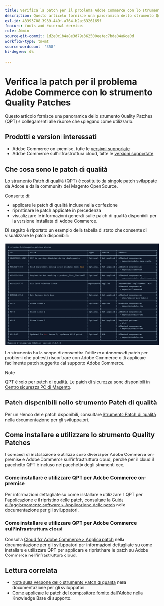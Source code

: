 ```yaml
---
title: Verifica la patch per il problema Adobe Commerce con lo strumento Quality Patches
description: Questo articolo fornisce una panoramica dello strumento Quality Patches (QPT) e collegamenti alle risorse che spiegano come utilizzarlo.
exl-id: 43393708-3939-449f-a764-b2ac6326165f
feature: Tools and External Services
role: Admin
source-git-commit: 1d2e0c1b4a8e3d79a362500ee3ec7bde84a6ce0d
workflow-type: tm+mt
source-wordcount: '358'
ht-degree: 0%

---
```


# Verifica la patch per il problema Adobe Commerce con lo strumento Quality Patches

Questo articolo fornisce una panoramica dello strumento Quality Patches (QPT) e collegamenti alle risorse che spiegano come utilizzarlo.

## Prodotti e versioni interessati

* Adobe Commerce on-premise, tutte le [versioni supportate](https://magento.com/sites/default/files/magento-software-lifecycle-policy.pdf)
* Adobe Commerce sull&#39;infrastruttura cloud, tutte le [versioni supportate](https://magento.com/sites/default/files/magento-software-lifecycle-policy.pdf)

## Che cosa sono le patch di qualità

Lo [strumento Patch di qualità](https://github.com/magento/quality-patches) (QPT) è costituito da singole patch sviluppate da Adobe e dalla community del Magento Open Source.

Consente di:

* applicare le patch di qualità incluse nella confezione
* ripristinare le patch applicate in precedenza
* visualizzare le informazioni generali sulle patch di qualità disponibili per la versione installata di Adobe Commerce.

Di seguito è riportato un esempio della tabella di stato che consente di visualizzare le patch disponibili:

![elenco_patch_Magento](assets/status_table.png)

Lo strumento ha lo scopo di consentire l’utilizzo autonomo di patch per problemi che potresti riscontrare con Adobe Commerce o di applicare facilmente patch suggerite dal supporto Adobe Commerce.

>[!NOTE]
>
>QPT è solo per patch di qualità. Le patch di sicurezza sono disponibili in [Centro sicurezza PC di Magento](https://magento.com/security/patches).

## Patch disponibili nello strumento Patch di qualità

Per un elenco delle patch disponibili, consultare [Strumento Patch di qualità](https://devdocs.magento.com/quality-patches/tool.html#patch-grid) nella documentazione per gli sviluppatori.

## Come installare e utilizzare lo strumento Quality Patches

I comandi di installazione e utilizzo sono diversi per Adobe Commerce on-premise e Adobe Commerce sull’infrastruttura cloud, perché per il cloud il pacchetto QPT è incluso nel pacchetto degli strumenti ece.

### Come installare e utilizzare QPT per Adobe Commerce on-premise

Per informazioni dettagliate su come installare e utilizzare il QPT per l&#39;applicazione e il ripristino delle patch, consultare la [Guida all&#39;aggiornamento software > Applicazione delle patch](https://devdocs.magento.com/guides/v2.4/comp-mgr/patching/mqp.html) nella documentazione per gli sviluppatori.

### Come installare e utilizzare QPT per Adobe Commerce sull’infrastruttura cloud

Consulta [Cloud for Adobe Commerce > Applica patch](https://devdocs.magento.com/cloud/project/project-patch.html) nella documentazione per gli sviluppatori per informazioni dettagliate su come installare e utilizzare QPT per applicare e ripristinare le patch su Adobe Commerce nell&#39;infrastruttura cloud.

## Lettura correlata

* [Note sulla versione dello strumento Patch di qualità](https://devdocs.magento.com/quality-patches/release-notes.html) nella documentazione per gli sviluppatori.
* [Come applicare le patch del compositore fornite dall&#39;Adobe](/help/how-to/general/how-to-apply-a-composer-patch-provided-by-magento.md) nella Knowledge Base di supporto.
